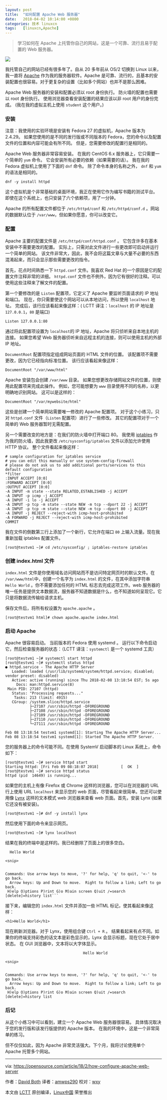 ```yaml
---
layout: post
title:	"如何配置 Apache Web 服务器"
date:	2018-04-02 10:14:00 +0800 
categories:	技术 linuxcn 
tags:	[linuxcn,Apache]
---
```




> 
> 学习如何在 Apache 上托管你自己的网站，这是一个可靠、流行且易于配置的 Web 服务器。
> 
> 
> 


![](/Asserts/Images//attachment/album/201804/02/101410mmuyfoos6mmivfeu.png)


我托管自己的网站已经有很多年了。自从 20 多年前从 OS/2 切换到 Linux 以来，我一直将 [Apache](https://httpd.apache.org/) 作为我的服务器软件。Apache 是可靠、流行的，且基本的安装配置也很容易。对于更复杂的设置（比如多个网站）也并不是那么困难。


Apache Web 服务器的安装和配置必须以 root 身份执行。 防火墙的配置也需要以 root 身份执行。 使用浏览器查看安装配置的结果应该以非 root 用户的身份完成。 (我在我的虚拟主机上使用 `student` 这个用户。)


### 安装


注意：我使用的实验环境是安装有 Fedora 27 的虚拟机，Apache 版本为 2.4.29。 如果您使用的是不同的发行版或不同版本的 Fedora，您的命令以及配置文件的位置和内容可能会有所不同。 但是，您需要修改的配置行是相同的。


Apache Web 服务器非常容易安装。 在我的 CentOS 6.x 服务器上，它只需要一个简单的 `yum` 命令。 它会安装所有必要的依赖（如果需要的话）。 我在我的 Fedora 虚拟机上使用了下面的 `dnf` 命令。 除了命令本身的名称之外， `dnf` 和 `yum` 的语法是相同的。



```
dnf -y install httpd

```

这个虚拟机是个非常基础的桌面环境，我正在使用它作为编写书籍的测试平台。 即使在这个系统上，也只安装了六个依赖项，用了一分钟。


Apache 的所有配置文件都位于 `/etc/httpd/conf` 和 `/etc/httpd/conf.d` 。网站的数据默认位于 `/var/www`，但如果你愿意，你可以改变它。


### 配置


Apache 主要的配置文件是 `/etc/httpd/conf/httpd.conf` 。 它包含许多在基本安装中不需要更改的配置。 实际上，只需对此文件进行一些更改即可启动并运行一个简单的网站。 该文件非常大，因此，我不会将这篇文章与大量不必要的东西混淆起来，而只会显示那些需要更改的指令。


首先，花点时间熟悉一下 `httpd.conf` 文件。我喜欢 Red Hat 的一个原因是它的配置文件注释非常的详细。 `httpd.conf` 文件也不例外，因为它有很好的注释。可以使用这些注释来了解文件的配置。


第一个要修改的是 `Listen` 配置项，它定义了 Apache 要监听页面请求的 IP 地址和端口。 现在，你只需要使这个网站可以从本地访问，所以使用 `localhost` 地址。 完成后，该行应该看起来像这样：( LCTT 译注：`localhost` 的 IP 地址是 `127.0.0.1`，`80` 是端口)



```
Listen 127.0.0.1:80

```

通过将此配置项设置为 `localhost`的 IP 地址，Apache 将只侦听来自本地主机的连接。 如果您希望 Web 服务器侦听来自远程主机的连接，则可以使用主机的外部 IP 地址。


`DocumentRoot` 配置项指定组成网站页面的 HTML 文件的位置。 该配置项不需要更改，因为它已经指向标准位置。 该行应该看起来像这样：



```
DocumentRoot "/var/www/html"

```

Apache 安装包会创建 `/var/www` 目录。 如果您想更改存储网站文件的位置，则使用此配置项来完成此操作。 例如，您可能想要为 `www` 目录使用不同的名称，以更明确地识别网站。 这可以是这样的：



```
DocumentRoot "/var/mywebsite/html"

```

这些是创建一个简单网站需要唯一修改的 Apache 配置项。 对于这个小练习，只对 `httpd.conf` 文件（`Listen` 配置项）进行了一些修改。 其它的配置项对于一个简单的 Web 服务器暂时无需配置。


另一个需要改变的地方是：在我们的防火墙中打开端口 80。 我使用 [iptables](https://en.wikipedia.org/wiki/Iptables) 作为我的防火墙，因此我更改 `/etc/sysconfig/iptables` 文件以添加允许使用 HTTP 协议。 整个文件看起来像这样：



```
# sample configuration for iptables service
# you can edit this manually or use system-config-firewall
# please do not ask us to add additional ports/services to this default configuration
*filter
:INPUT ACCEPT [0:0]
:FORWARD ACCEPT [0:0]
:OUTPUT ACCEPT [0:0]
-A INPUT -m state --state RELATED,ESTABLISHED -j ACCEPT
-A INPUT -p icmp -j ACCEPT
-A INPUT -i lo -j ACCEPT
-A INPUT -p tcp -m state --state NEW -m tcp --dport 22 -j ACCEPT
-A INPUT -p tcp -m state --state NEW -m tcp --dport 80 -j ACCEPT
-A INPUT -j REJECT --reject-with icmp-host-prohibited
-A FORWARD -j REJECT --reject-with icmp-host-prohibited
COMMIT

```

我在文件的倒数第三行上添加了一个新行，它允许在端口 `80` 上输入流量。现在我重新加载 iptables 配置文件。



```
[root@testvm1 ~]# cd /etc/sysconfig/ ; iptables-restore iptables

```

### 创建 index.html 文件


`index.html` 文件是你使用域名访问网站而不是访问特定网页时的默认文件。在 `/var/www/html`中，创建一个名字为 `index.html` 的文件，在其中添加字符串 `Hello World` 。你不需要添加任何的 HTML 标志去完成这项工作。web 服务器的唯一任务是提供文本数据流，服务器不知道数据是什么，也不知道如何呈现它。它只是将数据流传输给请求主机。


保存文件后，将所有权设置为 `apache.apache` 。



```
[root@testvm1 html]# chown apache.apache index.html

```

### 启动 Apache


Apache 很容易启动。 当前版本的 Fedora 使用 systemd 。 运行以下命令启动它，然后检查服务器的状态：（LCTT 译注：`systemctl` 是一个 systemd 工具）



```
[root@testvm1 ~]# systemctl start httpd
[root@testvm1 ~]# systemctl status httpd
● httpd.service - The Apache HTTP Server
   Loaded: loaded (/usr/lib/systemd/system/httpd.service; disabled; vendor preset: disabled)
   Active: active (running) since Thu 2018-02-08 13:18:54 EST; 5s ago
     Docs: man:httpd.service(8)
 Main PID: 27107 (httpd)
   Status: "Processing requests..."
    Tasks: 213 (limit: 4915)
   CGroup: /system.slice/httpd.service
           ├─27107 /usr/sbin/httpd -DFOREGROUND
           ├─27108 /usr/sbin/httpd -DFOREGROUND
           ├─27109 /usr/sbin/httpd -DFOREGROUND
           ├─27110 /usr/sbin/httpd -DFOREGROUND
           └─27111 /usr/sbin/httpd -DFOREGROUND

Feb 08 13:18:54 testvm1 systemd[1]: Starting The Apache HTTP Server...
Feb 08 13:18:54 testvm1 systemd[1]: Started The Apache HTTP Server.

```

您的服务器上的命令可能不同。在使用 SystemV 启动脚本的 Linux 系统上，命令如下：



```
[root@testvm1 ~]# service httpd start
Starting httpd: [Fri Feb 09 08:18:07 2018]          [  OK  ]
[root@testvm1 ~]# service httpd status
httpd (pid  14649) is running...

```

如果您的主机上有像 Firefox 或 Chrome 这样的浏览器，您可以在浏览器的 URL 行上使用 URL `localhost` 来显示您的 web 页面，尽管看起来很简单。您还可以使用像 [Lynx](http://lynx.browser.org/) 这样的文本模式 web 浏览器来查看 web 页面。首先，安装 Lynx (如果它还没有被安装)。



```
[root@testvm1 ~]# dnf -y install lynx

```

然后使用下面的命令来显示网页。



```
[root@testvm1 ~]# lynx localhost

```

结果在我的终端中是这样的。我已经删除了页面上的很多空白。



```
  Hello World

<snip>


Commands: Use arrow keys to move, '?' for help, 'q' to quit, '<-' to go back.
  Arrow keys: Up and Down to move.  Right to follow a link; Left to go back.
 H)elp O)ptions P)rint G)o M)ain screen Q)uit /=search [delete]=history list```

```

接下来，编辑您的 `index.html` 文件并添加一些 HTML 标记，使其看起来像这样：



```
<h1>Hello World</h1>

```

现在刷新浏览器。对于 Lynx，使用组合键 `Ctrl + R` 。 结果看起来有点不同。如果你的终端支持彩色的话文本是彩色显示的，Lynx 会显示标题，现在它处于居中状态。 在 GUI 浏览器中，文本将以大字体显示。



```
                                   Hello World

<snip>


Commands: Use arrow keys to move, '?' for help, 'q' to quit, '<-' to go back.
  Arrow keys: Up and Down to move.  Right to follow a link; Left to go back.
 H)elp O)ptions P)rint G)o M)ain screen Q)uit /=search [delete]=history list

```

### 后记


从这个小练习中可以看到，建立一个 Apache Web 服务器很容易。 具体情况取决于您的发行版和该发行版提供的 Apache 版本。 在我的环境中，这是一个非常简单的练习。


但不仅仅如此，因为 Apache 非常灵活强大。下个月，我将讨论使用单个 Apache 托管多个网站。




---


via: <https://opensource.com/article/18/2/how-configure-apache-web-server>


作者：[David Both](https://opensource.com/users/dboth) 译者：[amwps290](https://github.com/amwps290) 校对：[wxy](https://github.com/wxy)


本文由 [LCTT](https://github.com/LCTT/TranslateProject) 原创编译，[Linux中国](https://linux.cn/) 荣誉推出
